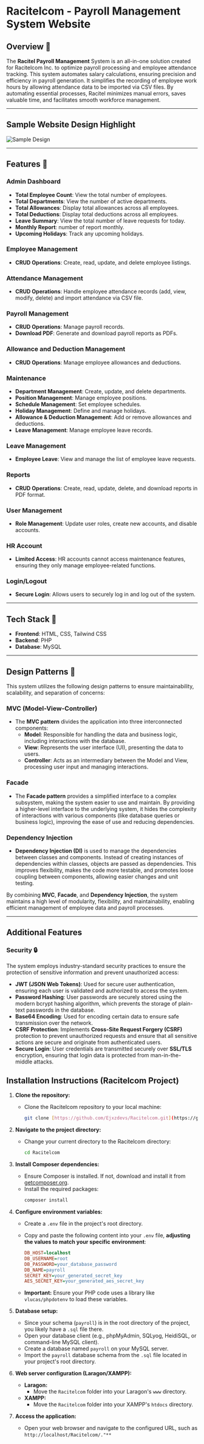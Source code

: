 # Racitelcom - Payroll Management System Website

## Overview 📌

The **Racitel Payroll Management** System is an all-in-one solution created for Racitelcom Inc. to optimize payroll processing and employee attendance tracking. This system automates salary calculations, ensuring precision and efficiency in payroll generation. It simplifies the recording of employee work hours by allowing attendance data to be imported via CSV files. By automating essential processes, Racitel minimizes manual errors, saves valuable time, and facilitates smooth workforce management.

---

## Sample Website Design Highlight

![Sample Design](overview.png)

---

## Features 📌

### **Admin Dashboard**

- **Total Employee Count**: View the total number of employees.
- **Total Departments**: View the number of active departments.
- **Total Allowances**: Display total allowances across all employees.
- **Total Deductions**: Display total deductions across all employees.
- **Leave Summary**: View the total number of leave requests for today.
- **Monthly Report**: number of report monthly.
- **Upcoming Holidays**: Track any upcoming holidays.

### **Employee Management**

- **CRUD Operations**: Create, read, update, and delete employee listings.

### **Attendance Management**

- **CRUD Operations**: Handle employee attendance records (add, view, modify, delete) and import attendance via CSV file.

### **Payroll Management**

- **CRUD Operations**: Manage payroll records.
- **Download PDF**: Generate and download payroll reports as PDFs.

### **Allowance and Deduction Management**

- **CRUD Operations**: Manage employee allowances and deductions.

### **Maintenance**

- **Department Management**: Create, update, and delete departments.
- **Position Management**: Manage employee positions.
- **Schedule Management**: Set employee schedules.
- **Holiday Management**: Define and manage holidays.
- **Allowance & Deduction Management**: Add or remove allowances and deductions.
- **Leave Management**: Manage employee leave records.

### **Leave Management**

- **Employee Leave**: View and manage the list of employee leave requests.

### **Reports**

- **CRUD Operations**: Create, read, update, delete, and download reports in PDF format.

### **User Management**

- **Role Management**: Update user roles, create new accounts, and disable accounts.

### **HR Account**

- **Limited Access**: HR accounts cannot access maintenance features, ensuring they only manage employee-related functions.

### **Login/Logout**

- **Secure Login**: Allows users to securely log in and log out of the system.

---

## Tech Stack 📌

- **Frontend**: HTML, CSS, Tailwind CSS
- **Backend**: PHP
- **Database**: MySQL

---

## Design Patterns 📌

This system utilizes the following design patterns to ensure maintainability, scalability, and separation of concerns:

### **MVC (Model-View-Controller)**

- The **MVC pattern** divides the application into three interconnected components:
  - **Model**: Responsible for handling the data and business logic, including interactions with the database.
  - **View**: Represents the user interface (UI), presenting the data to users.
  - **Controller**: Acts as an intermediary between the Model and View, processing user input and managing interactions.

### **Facade**

- The **Facade pattern** provides a simplified interface to a complex subsystem, making the system easier to use and maintain. By providing a higher-level interface to the underlying system, it hides the complexity of interactions with various components (like database queries or business logic), improving the ease of use and reducing dependencies.

### **Dependency Injection**

- **Dependency Injection (DI)** is used to manage the dependencies between classes and components. Instead of creating instances of dependencies within classes, objects are passed as dependencies. This improves flexibility, makes the code more testable, and promotes loose coupling between components, allowing easier changes and unit testing.

By combining **MVC**, **Facade**, and **Dependency Injection**, the system maintains a high level of modularity, flexibility, and maintainability, enabling efficient management of employee data and payroll processes.

---

## Additional Features

### **Security** 🔒

The system employs industry-standard security practices to ensure the protection of sensitive information and prevent unauthorized access:

- **JWT (JSON Web Tokens)**: Used for secure user authentication, ensuring each user is validated and authorized to access the system.
- **Password Hashing**: User passwords are securely stored using the modern bcrypt hashing algorithm, which prevents the storage of plain-text passwords in the database.
- **Base64 Encoding**: Used for encoding certain data to ensure safe transmission over the network.
- **CSRF Protection**: Implements **Cross-Site Request Forgery (CSRF)** protection to prevent unauthorized requests and ensure that all sensitive actions are secure and originate from authenticated users.
- **Secure Login**: User credentials are transmitted securely over **SSL/TLS** encryption, ensuring that login data is protected from man-in-the-middle attacks.

## Installation Instructions (Racitelcom Project)

1. **Clone the repository:**

   - Clone the Racitelcom repository to your local machine:
     ```bash
     git clone [https://github.com/Ejxzdevs/Racitelcom.git](https://github.com/Ejxzdevs/Racitelcom.git)
     ```

2. **Navigate to the project directory:**

   - Change your current directory to the Racitelcom directory:
     ```bash
     cd Racitelcom
     ```

3. **Install Composer dependencies:**

   - Ensure Composer is installed. If not, download and install it from [getcomposer.org](https://getcomposer.org/download/).
   - Install the required packages:
     ```bash
     composer install
     ```

4. **Configure environment variables:**

   - Create a `.env` file in the project's root directory.
   - Copy and paste the following content into your `.env` file, **adjusting the values to match your specific environment**:

     ```ini
     DB_HOST=localhost
     DB_USERNAME=root
     DB_PASSWORD=your_database_password
     DB_NAME=payroll
     SECRET_KEY=your_generated_secret_key
     AES_SECRET_KEY=your_generated_aes_secret_key

     ```

   - **Important:** Ensure your PHP code uses a library like `vlucas/phpdotenv` to load these variables.

5. **Database setup:**

   - Since your schema (`payroll`) is in the root directory of the project, you likely have a `.sql` file there.
   - Open your database client (e.g., phpMyAdmin, SQLyog, HeidiSQL, or command-line MySQL client).
   - Create a database named `payroll` on your MySQL server.
   - Import the `payroll` database schema from the `.sql` file located in your project's root directory.

6. **Web server configuration (Laragon/XAMPP):**

   - **Laragon:**
     - Move the `Racitelcom` folder into your Laragon's `www` directory.
   - **XAMPP:**
     - Move the `Racitelcom` folder into your XAMPP's `htdocs` directory.

7. **Access the application:**
   - Open your web browser and navigate to the configured URL, such as `http://localhost/Racitelcom/."**`
